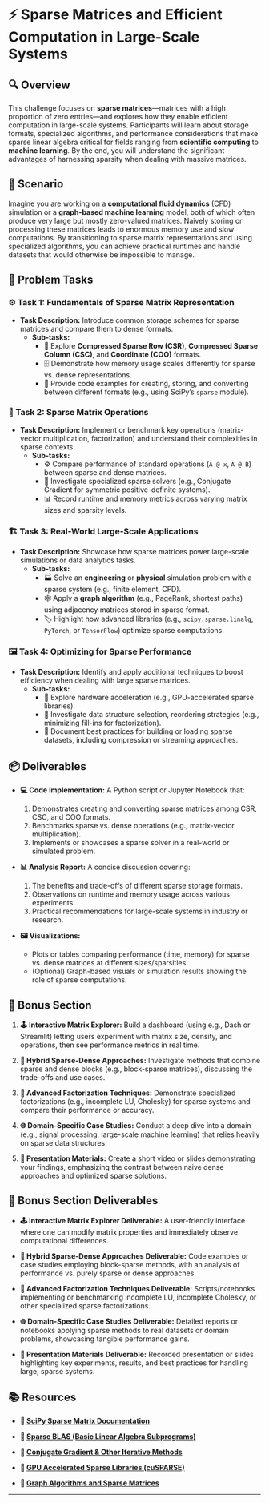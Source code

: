 # ⚡ Sparse Matrices and Efficient Computation in Large-Scale Systems

## 🔍 Overview
This challenge focuses on **sparse matrices**—matrices with a high proportion of zero entries—and explores how they enable efficient computation in large-scale systems. Participants will learn about storage formats, specialized algorithms, and performance considerations that make sparse linear algebra critical for fields ranging from **scientific computing** to **machine learning**. By the end, you will understand the significant advantages of harnessing sparsity when dealing with massive matrices.

## 🚀 Scenario
Imagine you are working on a **computational fluid dynamics** (CFD) simulation or a **graph-based machine learning** model, both of which often produce very large but mostly zero-valued matrices. Naively storing or processing these matrices leads to enormous memory use and slow computations. By transitioning to sparse matrix representations and using specialized algorithms, you can achieve practical runtimes and handle datasets that would otherwise be impossible to manage.

## 📝 Problem Tasks

### ⚙️ Task 1: Fundamentals of Sparse Matrix Representation
- **Task Description:** Introduce common storage schemes for sparse matrices and compare them to dense formats.
  - **Sub-tasks:**
    - 🧮 Explore **Compressed Sparse Row (CSR)**, **Compressed Sparse Column (CSC)**, and **Coordinate (COO)** formats.
    - 🗄️ Demonstrate how memory usage scales differently for sparse vs. dense representations.
    - 🔧 Provide code examples for creating, storing, and converting between different formats (e.g., using SciPy’s `sparse` module).

### 🔬 Task 2: Sparse Matrix Operations
- **Task Description:** Implement or benchmark key operations (matrix-vector multiplication, factorization) and understand their complexities in sparse contexts.
  - **Sub-tasks:**
    - ⚙️ Compare performance of standard operations (`A @ x`, `A @ B`) between sparse and dense matrices.
    - 🚀 Investigate specialized sparse solvers (e.g., Conjugate Gradient for symmetric positive-definite systems).
    - 📊 Record runtime and memory metrics across varying matrix sizes and sparsity levels.

### 🏗️ Task 3: Real-World Large-Scale Applications
- **Task Description:** Showcase how sparse matrices power large-scale simulations or data analytics tasks.
  - **Sub-tasks:**
    - 🏭 Solve an **engineering** or **physical** simulation problem with a sparse system (e.g., finite element, CFD).
    - 🕸️ Apply a **graph algorithm** (e.g., PageRank, shortest paths) using adjacency matrices stored in sparse format.
    - 🏷️ Highlight how advanced libraries (e.g., `scipy.sparse.linalg`, `PyTorch`, or `TensorFlow`) optimize sparse computations.

### 🖼️ Task 4: Optimizing for Sparse Performance
- **Task Description:** Identify and apply additional techniques to boost efficiency when dealing with large sparse matrices.
  - **Sub-tasks:**
    - 🔌 Explore hardware acceleration (e.g., GPU-accelerated sparse libraries).
    - 💾 Investigate data structure selection, reordering strategies (e.g., minimizing fill-ins for factorization).
    - 📝 Document best practices for building or loading sparse datasets, including compression or streaming approaches.

## 📦 Deliverables
- **💻 Code Implementation:**
  A Python script or Jupyter Notebook that:
  1. Demonstrates creating and converting sparse matrices among CSR, CSC, and COO formats.  
  2. Benchmarks sparse vs. dense operations (e.g., matrix-vector multiplication).  
  3. Implements or showcases a sparse solver in a real-world or simulated problem.

- **📊 Analysis Report:**
  A concise discussion covering:
  1. The benefits and trade-offs of different sparse storage formats.  
  2. Observations on runtime and memory usage across various experiments.  
  3. Practical recommendations for large-scale systems in industry or research.

- **🖼️ Visualizations:**
  - Plots or tables comparing performance (time, memory) for sparse vs. dense matrices at different sizes/sparsities.  
  - (Optional) Graph-based visuals or simulation results showing the role of sparse computations.

## 🎁 Bonus Section
1. **🕹️ Interactive Matrix Explorer:**
   Build a dashboard (using e.g., Dash or Streamlit) letting users experiment with matrix size, density, and operations, then see performance metrics in real time.

2. **🔄 Hybrid Sparse-Dense Approaches:**
   Investigate methods that combine sparse and dense blocks (e.g., block-sparse matrices), discussing the trade-offs and use cases.

3. **🚀 Advanced Factorization Techniques:**
   Demonstrate specialized factorizations (e.g., incomplete LU, Cholesky) for sparse systems and compare their performance or accuracy.

4. **🌐 Domain-Specific Case Studies:**
   Conduct a deep dive into a domain (e.g., signal processing, large-scale machine learning) that relies heavily on sparse data structures.

5. **🎥 Presentation Materials:**
   Create a short video or slides demonstrating your findings, emphasizing the contrast between naive dense approaches and optimized sparse solutions.

## 🏅 Bonus Section Deliverables
- **🕹️ Interactive Matrix Explorer Deliverable:**
  A user-friendly interface where one can modify matrix properties and immediately observe computational differences.

- **🔄 Hybrid Sparse-Dense Approaches Deliverable:**
  Code examples or case studies employing block-sparse methods, with an analysis of performance vs. purely sparse or dense approaches.

- **🚀 Advanced Factorization Techniques Deliverable:**
  Scripts/notebooks implementing or benchmarking incomplete LU, incomplete Cholesky, or other specialized sparse factorizations.

- **🌐 Domain-Specific Case Studies Deliverable:**
  Detailed reports or notebooks applying sparse methods to real datasets or domain problems, showcasing tangible performance gains.

- **🎥 Presentation Materials Deliverable:**
  Recorded presentation or slides highlighting key experiments, results, and best practices for handling large, sparse systems.

## 📚 Resources

- **🔗 [SciPy Sparse Matrix Documentation](https://docs.scipy.org/doc/scipy/reference/sparse.html)**

- **🔗 [Sparse BLAS (Basic Linear Algebra Subprograms)](https://en.wikipedia.org/wiki/Basic_Linear_Algebra_Subprograms#Sparse_BLAS)**

- **🔗 [Conjugate Gradient & Other Iterative Methods](https://en.wikipedia.org/wiki/Conjugate_gradient_method)**

- **🔗 [GPU Accelerated Sparse Libraries (cuSPARSE)](https://docs.nvidia.com/cuda/cusparse/index.html)**

- **🔗 [Graph Algorithms and Sparse Matrices](https://networkx.org/)**

---
